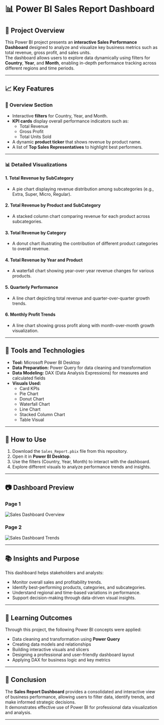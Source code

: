# 📊 Power BI Sales Report Dashboard

## 🧾 Project Overview
This Power BI project presents an **interactive Sales Performance Dashboard** designed to analyze and visualize key business metrics such as total revenue, gross profit, and sales units.  
The dashboard allows users to explore data dynamically using filters for **Country**, **Year**, and **Month**, enabling in-depth performance tracking across different regions and time periods.

---

## 📈 Key Features

### 🧠 Overview Section
- Interactive **filters** for Country, Year, and Month.  
- **KPI cards** display overall performance indicators such as:
  - Total Revenue  
  - Gross Profit  
  - Total Units Sold  
- A dynamic **product ticker** that shows revenue by product name.  
- A list of **Top Sales Representatives** to highlight best performers.

---

### 📊 Detailed Visualizations
#### 1. **Total Revenue by SubCategory**
- A pie chart displaying revenue distribution among subcategories (e.g., Extra, Super, Micro, Regular).

#### 2. **Total Revenue by Product and SubCategory**
- A stacked column chart comparing revenue for each product across subcategories.

#### 3. **Total Revenue by Category**
- A donut chart illustrating the contribution of different product categories to overall revenue.

#### 4. **Total Revenue by Year and Product**
- A waterfall chart showing year-over-year revenue changes for various products.

#### 5. **Quarterly Performance**
- A line chart depicting total revenue and quarter-over-quarter growth trends.

#### 6. **Monthly Profit Trends**
- A line chart showing gross profit along with month-over-month growth visualization.

---

## 🧩 Tools and Technologies
- **Tool:** Microsoft Power BI Desktop  
- **Data Preparation:** Power Query for data cleaning and transformation  
- **Data Modeling:** DAX (Data Analysis Expressions) for measures and calculated fields  
- **Visuals Used:**  
  - Card KPIs  
  - Pie Chart  
  - Donut Chart  
  - Waterfall Chart  
  - Line Chart  
  - Stacked Column Chart  
  - Table Visual  

---

## 🚀 How to Use
1. Download the `Sales_Report.pbix` file from this repository.  
2. Open it in **Power BI Desktop**.  
3. Use the filters (Country, Year, Month) to interact with the dashboard.  
4. Explore different visuals to analyze performance trends and insights.  

---

## 📷 Dashboard Preview
### Page 1
![Sales Dashboard Overview](Screenshot_2025-10-25_212744.png)

### Page 2
![Sales Dashboard Trends](Screenshot_2025-10-25_212807.png)

---

## 📚 Insights and Purpose
This dashboard helps stakeholders and analysts:
- Monitor overall sales and profitability trends.  
- Identify best-performing products, categories, and subcategories.  
- Understand regional and time-based variations in performance.  
- Support decision-making through data-driven visual insights.  

---

## 🧠 Learning Outcomes
Through this project, the following Power BI concepts were applied:
- Data cleaning and transformation using **Power Query**  
- Creating data models and relationships  
- Building interactive visuals and slicers  
- Designing a professional and user-friendly dashboard layout  
- Applying DAX for business logic and key metrics  

---

## 🏁 Conclusion
The **Sales Report Dashboard** provides a consolidated and interactive view of business performance, allowing users to filter data, identify trends, and make informed strategic decisions.  
It demonstrates effective use of Power BI for professional data visualization and analysis.

---
